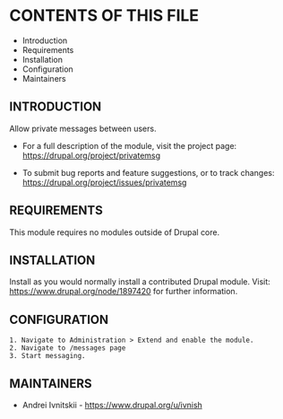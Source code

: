 # CONTENTS OF THIS FILE

 * Introduction
 * Requirements
 * Installation
 * Configuration
 * Maintainers


## INTRODUCTION

Allow private messages between users.

 * For a full description of the module, visit the project page:
   <https://drupal.org/project/privatemsg>

 * To submit bug reports and feature suggestions, or to track changes:
   <https://drupal.org/project/issues/privatemsg>


## REQUIREMENTS

This module requires no modules outside of Drupal core.


## INSTALLATION

Install as you would normally install a contributed Drupal module. Visit:
<https://www.drupal.org/node/1897420> for further information.


## CONFIGURATION

    1. Navigate to Administration > Extend and enable the module.
    2. Navigate to /messages page
    3. Start messaging.


## MAINTAINERS

 * Andrei Ivnitskii - <https://www.drupal.org/u/ivnish>
